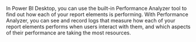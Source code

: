 In Power BI Desktop, you can use the built-in Performance Analyzer tool to find out how each of your report elements is performing. With Performance Analyzer, you can see and record logs that measure how each of your report elements performs when users interact with them, and which aspects of their performance are taking the most resources.
